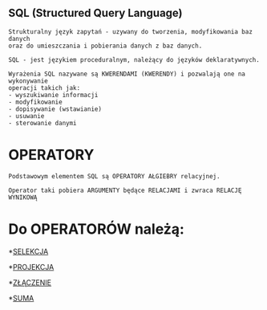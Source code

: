 ## SQL (Structured Query Language) 

```
Strukturalny język zapytań - uzywany do tworzenia, modyfikowania baz danych 
oraz do umieszczania i pobierania danych z baz danych.

SQL - jest językiem proceduralnym, należący do języków deklaratywnych.

Wyrażenia SQL nazywane są KWERENDAMI (KWERENDY) i pozwalają one na wykonywanie
operacji takich jak:
- wyszukiwanie informacji
- modyfikowanie
- dopisywanie (wstawianie)
- usuwanie
- sterowanie danymi
```
# OPERATORY
```
Podstawowym elementem SQL są OPERATORY AŁGIEBRY relacyjnej.

Operator taki pobiera ARGUMENTY będące RELACJAMI i zwraca RELACJĘ WYNIKOWĄ
```
# Do OPERATORÓW należą:
*[SELEKCJA](SELEKCJA)

*[PROJEKCJA](PROJEKCJA)

*[ZŁĄCZENIE](ZŁĄCZENIE)

*[SUMA](SUMA)
